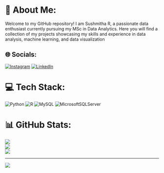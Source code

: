 # 💫 About Me:
Welcome to my GitHub repository! I am Sushmitha R, a passionate data enthusiast currently pursuing my MSc in Data Analytics. Here you will find a collection of my projects showcasing my skills and experience in data analysis, machine learning, and data visualization


## 🌐 Socials:
[![Instagram](https://img.shields.io/badge/Instagram-%23E4405F.svg?logo=Instagram&logoColor=white)](https://instagram.com/sushmi_06) [![LinkedIn](https://img.shields.io/badge/LinkedIn-%230077B5.svg?logo=linkedin&logoColor=white)](https://linkedin.com/in/Sushmi186) 

# 💻 Tech Stack:
![Python](https://img.shields.io/badge/python-3670A0?style=for-the-badge&logo=python&logoColor=ffdd54) ![R](https://img.shields.io/badge/r-%23276DC3.svg?style=for-the-badge&logo=r&logoColor=white) ![MySQL](https://img.shields.io/badge/mysql-4479A1.svg?style=for-the-badge&logo=mysql&logoColor=white) ![MicrosoftSQLServer](https://img.shields.io/badge/Microsoft%20SQL%20Server-CC2927?style=for-the-badge&logo=microsoft%20sql%20server&logoColor=white)
# 📊 GitHub Stats:
![](https://github-readme-stats.vercel.app/api?username=Sushmi-git&theme=dark&hide_border=false&include_all_commits=false&count_private=false)<br/>
![](https://github-readme-streak-stats.herokuapp.com/?user=Sushmi-git&theme=dark&hide_border=false)<br/>
![](https://github-readme-stats.vercel.app/api/top-langs/?username=Sushmi-git&theme=dark&hide_border=false&include_all_commits=false&count_private=false&layout=compact)

---
[![](https://visitcount.itsvg.in/api?id=Sushmi-git&icon=0&color=0)](https://visitcount.itsvg.in)

<!-- Proudly created with GPRM ( https://gprm.itsvg.in ) -->
